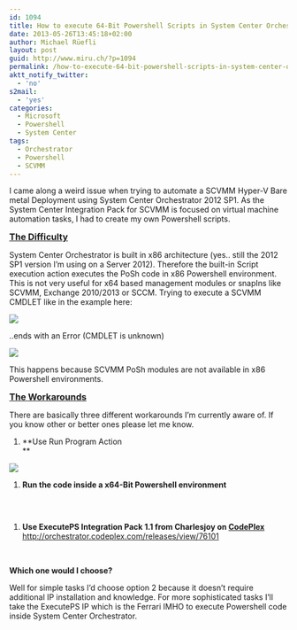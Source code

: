 ```yaml
---
id: 1094
title: How to execute 64-Bit Powershell Scripts in System Center Orchestrator
date: 2013-05-26T13:45:18+02:00
author: Michael Rüefli
layout: post
guid: http://www.miru.ch/?p=1094
permalink: /how-to-execute-64-bit-powershell-scripts-in-system-center-orchestrator/
aktt_notify_twitter:
  - 'no'
s2mail:
  - 'yes'
categories:
  - Microsoft
  - Powershell
  - System Center
tags:
  - Orchestrator
  - Powershell
  - SCVMM
---
```

I came along a weird issue when trying to automate a SCVMM Hyper-V Bare metal Deployment using System Center Orchestrator 2012 SP1. As the System Center Integration Pack for SCVMM is focused on virtual machine automation tasks, I had to create my own Powershell scripts.

<span style="font-size: 12pt; text-decoration: underline;"><strong>The Difficulty<br /> </strong></span>

System Center Orchestrator is built in x86 architecture (yes.. still the 2012 SP1 version I&#8217;m using on a Server 2012). Therefore the built-in Script execution action executes the PoSh code in x86 Powershell environment. This is not very useful for x64 based management modules or snapIns like SCVMM, Exchange 2010/2013 or SCCM. Trying to execute a SCVMM CMDLET like in the example here:

![](http://www.miru.ch/wp-content/uploads/2013/05/052613_1142_Howtoexecut1.png) 

..ends with an Error (CMDLET is unknown)

![](http://www.miru.ch/wp-content/uploads/2013/05/052613_1142_Howtoexecut2.png) 

This happens because SCVMM PoSh modules are not available in x86 Powershell environments.

<span style="font-size: 12pt; text-decoration: underline;"><strong>The Workarounds<br /> </strong></span>

There are basically three different workarounds I&#8217;m currently aware of. If you know other or better ones please let me know.

  1. **Use Run Program Action  
** 

![](http://www.miru.ch/wp-content/uploads/2013/05/052613_1142_Howtoexecut3.png) 

<p style="margin-left: 36pt;">
  <ol>
    <li>
      <strong>Run the code inside a x64-Bit Powershell environment<br /> </strong>
    </li>
  </ol>
  
  <p>
    <img src="http://www.miru.ch/wp-content/uploads/2013/05/052613_1142_Howtoexecut4.png" alt="" />
  </p>
  
  <p>
    &nbsp;
  </p>
  
  <ol>
    <li>
      <strong>Use ExecutePS Integration Pack 1.1 from Charlesjoy on <a href="http://orchestrator.codeplex.com/releases/view/76101">CodePlex</a></strong><br /> <a href="http://orchestrator.codeplex.com/releases/view/76101">http://orchestrator.codeplex.com/releases/view/76101</a>
    </li>
  </ol>
  
  <p>
    &nbsp;
  </p>
  
  <p>
    <strong>Which one would I choose?</strong>
  </p>
  
  <p>
    Well for simple tasks I&#8217;d choose option 2 because it doesn&#8217;t require additional IP installation and knowledge. For more sophisticated tasks I&#8217;ll take the ExecutePS IP which is the Ferrari IMHO to execute Powershell code inside System Center Orchestrator.
  </p>